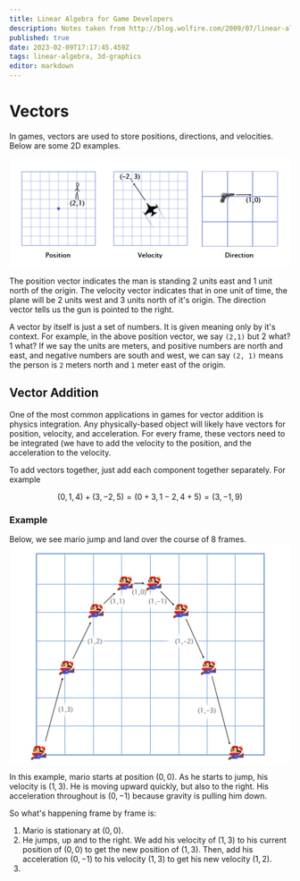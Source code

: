```yaml
---
title: Linear Algebra for Game Developers
description: Notes taken from http://blog.wolfire.com/2009/07/linear-algebra-for-game-developers-part-1/
published: true
date: 2023-02-09T17:17:45.459Z
tags: linear-algebra, 3d-graphics
editor: markdown
---
```


# Vectors
In games, vectors are used to store positions, directions, and velocities. Below are some 2D examples.

![vector_examples.jpeg](/vector_examples.jpeg)

The position vector indicates the man is standing 2 units east and 1 unit north of the origin. The velocity vector indicates that in one unit of time, the plane will be 2 units west and 3 units north of it's origin. The direction vector tells us the gun is pointed to the right. 

A vector by itself is just a set of numbers. It is given meaning only by it's context. For example, in the above position vector, we say `(2,1)` but 2 what? 1 what? If we say the units are meters, and positive numbers are north and east, and negative numbers are south and west, we can say `(2, 1)` means the person is `2` meters north and `1` meter east of the origin.


## Vector Addition
One of the most common applications in games for vector addition is physics integration. Any physically-based object will likely have vectors for position, velocity, and acceleration. For every frame, these vectors need to be integrated (we have to add the velocity to the position, and the acceleration to the velocity.



To add vectors together, just add each component together separately. For example

$$
(0,1,4) + (3,-2,5) = (0+3, 1-2, 4+5) = (3,-1,9)
$$

### Example
Below, we see mario jump and land over the course of 8 frames.
![mario-parabola.jpeg](/mario-parabola.jpeg)

In this example, mario starts at position $(0,0)$. As he starts to jump, his velocity is $(1,3)$. He is moving upward quickly, but also to the right. His acceleration throughout is $(0, -1)$ because gravity is pulling him down.

So what's happening frame by frame is: 
1. Mario is stationary at $(0,0)$.
2. He jumps, up and to the right. We add his velocity of $(1,3)$ to his current position of $(0,0)$ to get the new position of $(1,3)$. Then, add his acceleration $(0,-1)$ to his velocity $(1,3)$ to get his new velocity $(1,2)$.
3. 